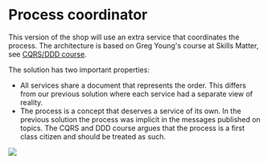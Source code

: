 # Process coordinator

This version of the shop will use an extra service that coordinates the process. The architecture is based on 
Greg Young's course at Skills Matter, see [CQRS/DDD course](https://skillsmatter.com/courses/345-greg-youngs-cqrs-domain-events-event-sourcing-and-how-to-apply-ddd?gclid=Cj0KEQiAwNmzBRCaw9uR3dGt950BEiQAnbK9628J7Qg2wcBqZxWc5HEpEZr19BDmR9EJqxD4EdT0cuMaAtW58P8HAQ#).

The solution has two important properties:
- All services share a document that represents the order. This differs from our previous solution where each service had a separate view of reality. 
- The process is a concept that deserves a service of its own. In the previous solution the process was implicit in the messages
published on topics. The CQRS and DDD course argues that the process is a first class citizen and should be treated as such.

![](https://raw.githubusercontent.com/xebia/microservices-breaking-up-a-monolith/master/src/exercise-queues/domain-meetup-ex3.jpeg)

